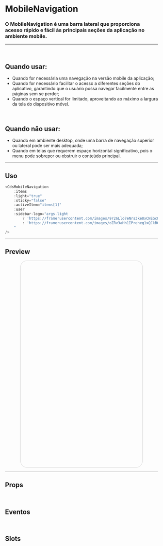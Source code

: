 # MobileNavigation

### O MobileNavigation é uma barra lateral que proporciona acesso rápido e fácil às principais seções da aplicação no ambiente mobile.
---
<br>

## Quando usar:
- Quando for necessária uma navegação na versão mobile da aplicação;
- Quando for necessário facilitar o acesso a diferentes seções do aplicativo, garantindo que o usuário possa navegar facilmente entre as páginas sem se perder;
- Quando o espaço vertical for limitado, aproveitando ao máximo a largura da tela do dispositivo móvel.

<br>

## Quando não usar:
- Quando em ambiente desktop, onde uma barra de navegação superior ou lateral pode ser mais adequada;
- Quando em telas que requerem espaço horizontal significativo, pois o menu pode sobrepor ou obstruir o conteúdo principal.

---

## Uso

```js
<CdsMobileNavigation
	:items
	:light="true"
	:sticky="false"
	:activeItem="items[1]"
	:user
	:sidebar-logo="args.light
		? 'https://framerusercontent.com/images/9r26Llo7eNrs3keUxCNEGc8ttYE.png'
		: 'https://framerusercontent.com/images/oZRv3aHh1IPreheg1xQCkBQjQ.png'
	"
/>
```

---

## Preview

<PreviewContainer>
	<div class="container-class">
		<CdsMobileNavigation
			v-bind="args"
			:sidebar-logo="args.light
				? 'https://framerusercontent.com/images/9r26Llo7eNrs3keUxCNEGc8ttYE.png'
				: 'https://framerusercontent.com/images/oZRv3aHh1IPreheg1xQCkBQjQ.png'
			"
		/>
	</div>
</PreviewContainer>

<PlaygroundBuilder
	:args
	component="MobileNavigation"
/>

---

## Props

<APITable
	name="CdsMobileNavigation"
	section="props"
/>
<br>

## Eventos

<APITable
	name="CdsMobileNavigation"
	section="events"
/>
<br>

## Slots

<APITable
	name="CdsMobileNavigation"
	section="slots"
/>

<script setup>
import { ref } from 'vue';
import CdsMobileNavigation from '@/components/MobileNavigation.vue';

const cdsMobileNavigationEvents = [
	'logout',
	'item-click',
	'profile-click',
];

const items = [
	{
		label: 'Início',
		icon: 'home-outline',
		type: 'route',
		route: {
			path: '/home',
			name: 'home'
		},
	},
	{
		label: 'Vigilância sanitária',
		icon: 'shield-outline',
		type: 'route',
		route: {
			path: '/visa',
			name: 'visa'
		},
	},
	{
		label: 'Central de marcação',
		icon: 'calendar-outline',
		type: 'route',
		route: {
			path: '/regulation',
			name: 'regulation'
		},
	},
	{
		label: 'Cuidados médicos',
		icon: 'heart-rate-outline',
		type: 'route',
		route: {
			path: '/medical-care',
			name: 'medical-care',
		},
	},
];

const args = ref({
	light: true,
	sticky: false,
	items,
	activeItem: items[1],
	user: {
		name: 'Joana Mendes',
		role: 'Administradora',
	},
});
</script>

<style>
.container-class {
	position: relative;
	overflow: auto;
	height: 680px;
	width: 400px;
	border: 1px solid #CCC;
	margin: auto;
	border-radius: 20px;
	cursor: pointer
}
</style>
